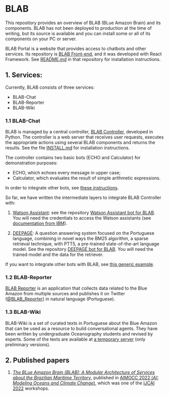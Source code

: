 # BLAB

This repository provides an overview of BLAB (BLue Amazon Brain) and its components. BLAB has not been deployed to
production at the time of writing, but its source is available and you can install some or all of its components on your
PC or server.

BLAB Portal is a website that provides access to chatbots and other services. Its repository
is [BLAB Front-end](../../../blab-frontend), and it was developed with React Framework.
See [README.md](../../../blab-frontend/blob/main/README.md) in that repository for installation instructions.

## 1. Services:

Currently, BLAB consists of three services:

- BLAB-Chat
- BLAB-Reporter
- BLAB-Wiki

### 1.1 BLAB-Chat

BLAB is managed by a central controller, [BLAB Controller](../../../blab-controller), developed in Python. The
controller is a web server that receives user requests, executes the appropriate actions using several BLAB components
and returns the results. See the file [INSTALL.md](../../../blab-controller/blob/main/INSTALL.md)
for installation instructions.

The controller contains two basic bots (ECHO and Calculator) for demonstration purposes:

- ECHO, which echoes every message in upper case;
- Calculator, which evaluates the result of simple arithmetic expressions.

In order to integrate other bots, see
[these instructions](../../../blab-controller/blob/main/ADDING_BOTS.md).

So far, we have written the intermediate layers to integrate BLAB Controller with:

1. [Watson Assistant](https://cloud.ibm.com/catalog/services/watson-assistant):
   see the repository [Watson Assistant bot for BLAB](../../../blab-chatbot-watson). You will need the credentials to
   access the Watson assistants (see [documentation from IBM](https://cloud.ibm.com/apidocs/assistant-v2)).


2. [DEEPAGÉ](../../../deepage): A question answering system focused on the Portuguese language, combining in novel ways
   the BM25 algorithm, a sparse retrieval technique, with PTT5, a pre-trained state-of-the-art language model. See the
   repository [DEEPAGÉ bot for BLAB](../../../blab-chatbot-deepage). You will need the trained model and the data for
   the retriever.

If you want to integrate other bots with BLAB, see [this generic example](../../../blab-chatbot-example).

### 1.2 BLAB-Reporter

[BLAB Reporter](https://github.com/C4AI/blab-reporter) is an application that collects data related to the Blue Amazon
from multiple sources
and publishes it on Twitter ([@BLAB_Reporter](https://twitter.com/BLAB_Reporter))
in natural language (Portuguese).

### 1.3 BLAB-Wiki

BLAB-Wiki is a set of curated texts in Portuguese about the Blue Amazon that can be used as a resource to build
conversational agents. They have been written by undergraduate Oceanography students and revised by experts. Some of the
texts are available at [a temporary server](https://c2dt02.duckdns.org/w/index.php) (only preliminary versions).


## 2. Published papers

1. [_The BLue Amazon Brain (BLAB): A Modular Architecture of Services about the Brazilian Maritime
   Territory_](https://oceania.inria.cl/assets/pdfs/aimocc22/paper-05.pdf), published in [AIMOCC 2022 \(_AI: Modeling
   Oceans and Climate Change_\)](https://oceania.inria.cl/#aimocc-2022), which was one of
   the [IJCAI 2022](https://ijcai-22.org/) workshops.
